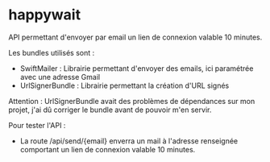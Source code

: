 # happywait

API permettant d'envoyer par email un lien de connexion valable 10 minutes.

Les bundles utilisés sont :
- SwiftMailer : Librairie permettant d'envoyer des emails, ici paramétrée avec une adresse Gmail
- UrlSignerBundle : Librairie permettant la création d'URL signés

Attention : UrlSignerBundle avait des problèmes de dépendances sur mon projet, j'ai dû corriger le bundle avant de pouvoir m'en servir.

Pour tester l'API :
- La route /api/send/{email} enverra un mail à l'adresse renseignée comportant un lien de connexion valable 10 minutes.
